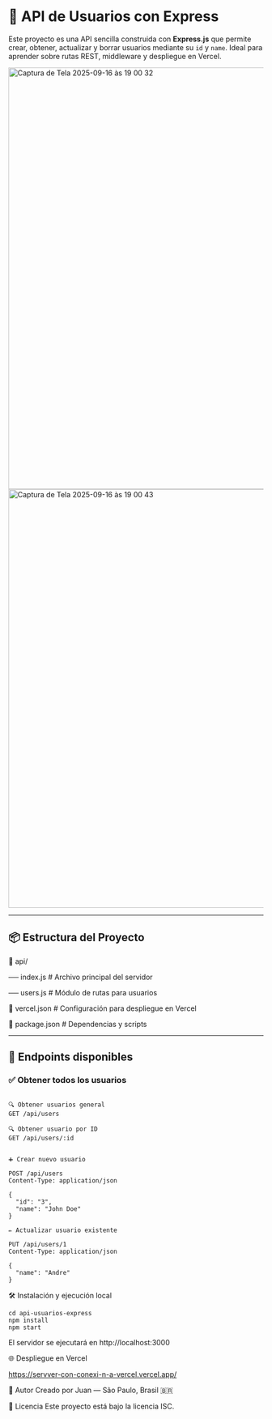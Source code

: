 # 🚀 API de Usuarios con Express

Este proyecto es una API sencilla construida con **Express.js** que permite crear, obtener, actualizar y borrar usuarios mediante su `id` y `name`. Ideal para aprender sobre rutas REST, middleware y despliegue en Vercel.

<img width="667" height="833" alt="Captura de Tela 2025-09-16 às 19 00 32" src="https://github.com/user-attachments/assets/5645a331-07e9-4e17-8287-3c0fef44937e" />
<img width="674" height="827" alt="Captura de Tela 2025-09-16 às 19 00 43" src="https://github.com/user-attachments/assets/d1c2f85a-3a76-4914-89af-387c3a0b1176" />

---

## 📦 Estructura del Proyecto

📁 api/ 

── index.js # Archivo principal del servidor 

── users.js # Módulo de rutas para usuarios 

📄 vercel.json # Configuración para despliegue en Vercel 

📄 package.json # Dependencias y scripts

---

## 🧪 Endpoints disponibles

### ✅ Obtener todos los usuarios
```http

🔍 Obtener usuarios general
GET /api/users

🔍 Obtener usuario por ID
GET /api/users/:id


➕ Crear nuevo usuario

POST /api/users
Content-Type: application/json

{
  "id": "3",
  "name": "John Doe"
}

✏️ Actualizar usuario existente

PUT /api/users/1
Content-Type: application/json

{
  "name": "Andre"
}
```

🛠️ Instalación y ejecución local

```
cd api-usuarios-express
npm install
npm start
```

El servidor se ejecutará en http://localhost:3000

🌐 Despliegue en Vercel

https://servver-con-conexi-n-a-vercel.vercel.app/

🧠 Autor
Creado por Juan — São Paulo, Brasil 🇧🇷

📄 Licencia
Este proyecto está bajo la licencia ISC.
